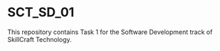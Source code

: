 # SCT_SD_01
This repository contains Task 1 for the Software Development track of SkillCraft Technology.
